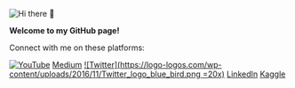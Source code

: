 ![Hi there 👋](https://res.cloudinary.com/importdata/image/upload/v1594310913/YT_Banner_rkjidf.png)


**Welcome to my GitHub page!**

Connect with me on these platforms:

[![YouTube](https://cdn.emojidex.com/emoji/xhdpi/YouTube.png "YouTube")](https://www.youtube.com/c/ImportData1) 
[Medium](https://medium.com/@importdata) 
[![Twitter](https://logo-logos.com/wp-content/uploads/2016/11/Twitter_logo_blue_bird.png =20x)](https://twitter.com/ImportData1) [LinkedIn](https://www.linkedin.com/in/jaemin-lee-771705151/) [Kaggle](https://www.kaggle.com/importdata)
